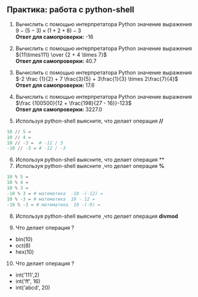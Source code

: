 ## Практика: работа с python-shell



1. Вычислить с помощью интерпретатора Python значение выражения \
   $9 - (5 - 3) \times (1 + 2 + 8) - 3$ \
   **Ответ для самопроверки:** -16


2. Вычислить с помощью интерпретатора Python значение выражения \
   ${11\times111} \over  {2 + 4 \times 7}$ \
   **Ответ для самопроверки:** 40.7


3. Вычислить с помощью интерпретатора Python значение выражения \
   $-2 \frac {1}{2} + 7 \frac{3}{5} + 3\frac{1}{3} \times 2\frac{7}{4}$ \
   **Ответ для самопроверки:** 17.6


4. Вычислить с помощью интерпретатора Python значение выражения \
   $\frac {100500}{12 + \frac{198}{27 - 16}}-123$ \
   **Ответ для самопроверки:** 3227.0


5. Используя python-shell выясните, что делает операция **//**

```python
10 // 5 =
10 // 4 =
10 // -3 =  # -12 / 3
-10 // -3 = # -12 / -3
```

6. Используя python-shell выясните, что делает операция **
7. Используя python-shell выясните ,что делает операция **%**

```python
10 % 5 =
10 % 4 =
10 % 3 =
-10 % 3 = # математика  -10 -(-12) =
10 % -3 = # математика  10 - 12 =
-10 % -3 = # математика  10 -(-9) =
```

8. Используя python-shell выясните ,что делает операция **divmod**

9. Что делает операция ? 
* bin(10)
* oct(8)
* hex(10)

10. Что делает операция ? 
* int('111',2)
* int('ff', 16)
* int('abcd', 20)
